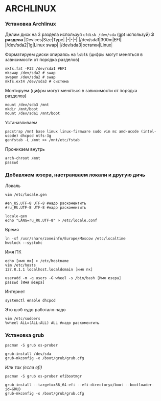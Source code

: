 # ARCHLINUX

### Установка Archlinux
Делим диск на 3 раздела используя ```cfdisk /dev/sda```
(gpt используй)
__3 раздела__
|Devices|Size|Type|
|-|-|-|
|/dev/sda1|300m|EFI|
|/dev/sda2|1g|Linux swap|
|/dev/sda3|остатки|Linux|

Форматируем диски опираясь на ```lsblk``` (цифры могут меняться в зависимости от порядка разделов)

```
mkfs.fat -F32 /dev/sda1 #EFI
mkswap /dev/sda2 # swap
swapon /dev/sda2 # swap
mkfs.ext4 /dev/sda3 # система
```
Монтируем (цифры могут меняться в зависимости от порядка разделов)
```
mount /dev/sda3 /mnt
mkdir /mnt/boot
mount /dev/sda1 /mnt/boot
```
Устанавливаем
```
pacstrap /mnt base linux linux-firmware sudo vim mc amd-ucode (intel-ucode) dhcpcd ntfs-3g
genfstab -L /mnt >> /mnt/etc/fstab
```
Проникаем внутрь
```
arch-chroot /mnt
passwd
```

### Добавляем юзера, настраиваем локали и другую дичь
Локаль
```
vim /etc/locale.gen

#en_US.UTF-8 UTF-8 #надо раскоментить
#ru_RU.UTF-8 UTF-8 #надо раскоментить

locale-gen
echo "LANG=ru_RU.UTF-8" > /etc/locale.conf
```
Время
```
ln -sf /usr/share/zoneinfo/Europe/Moscow /etc/localtime
hwclock --systohc
```
Имя ПК
```
echo [имя пк] > /etc/hostname
vim /etc/hosts
127.0.1.1 localhost.localdomain [имя пк]

useradd -m -g users -G wheel -s /bin/bash [Имя юзера]
passwd [Имя юзера]
```
Интернет
```
systemctl enable dhcpcd
```
Это шоб судо работало надо
```
vim /etc/sudoers
%wheel ALL=(ALL:ALL) ALL #надо раскоментить
```

###

### Установка grub 
```
pacman -S grub os-prober

grub-install /dev/sda
grub-mkconfig -o /boot/grub/grub.cfg
```
*Или так (если efi)*
```
pacman -S grub os-prober efibootmgr

grub-install --target=x86_64-efi --efi-directory=/boot --bootloader-id=GRUB
grub-mkconfig -o /boot/grub/grub.cfg
```
